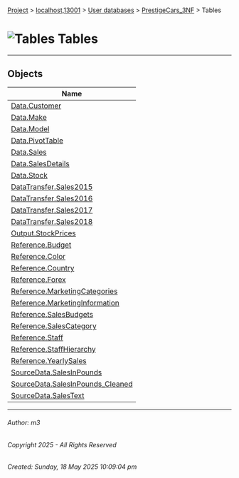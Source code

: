 #### 

[Project](../../../../index.md) > [localhost,13001](../../../index.md) > [User databases](../../index.md) > [PrestigeCars_3NF](../index.md) > Tables

# ![Tables](../../../../Images/Table32.png) Tables

---

## <a name="#objects"></a>Objects

| Name |
|---|
| [Data.Customer](Data_Customer.md) |
| [Data.Make](Data_Make.md) |
| [Data.Model](Data_Model.md) |
| [Data.PivotTable](Data_PivotTable.md) |
| [Data.Sales](Data_Sales.md) |
| [Data.SalesDetails](Data_SalesDetails.md) |
| [Data.Stock](Data_Stock.md) |
| [DataTransfer.Sales2015](DataTransfer_Sales2015.md) |
| [DataTransfer.Sales2016](DataTransfer_Sales2016.md) |
| [DataTransfer.Sales2017](DataTransfer_Sales2017.md) |
| [DataTransfer.Sales2018](DataTransfer_Sales2018.md) |
| [Output.StockPrices](Output_StockPrices.md) |
| [Reference.Budget](Reference_Budget.md) |
| [Reference.Color](Reference_Color.md) |
| [Reference.Country](Reference_Country.md) |
| [Reference.Forex](Reference_Forex.md) |
| [Reference.MarketingCategories](Reference_MarketingCategories.md) |
| [Reference.MarketingInformation](Reference_MarketingInformation.md) |
| [Reference.SalesBudgets](Reference_SalesBudgets.md) |
| [Reference.SalesCategory](Reference_SalesCategory.md) |
| [Reference.Staff](Reference_Staff.md) |
| [Reference.StaffHierarchy](Reference_StaffHierarchy.md) |
| [Reference.YearlySales](Reference_YearlySales.md) |
| [SourceData.SalesInPounds](SourceData_SalesInPounds.md) |
| [SourceData.SalesInPounds_Cleaned](SourceData_SalesInPounds_Cleaned.md) |
| [SourceData.SalesText](SourceData_SalesText.md) |


---

###### Author:  m3

###### Copyright 2025 - All Rights Reserved

###### Created: Sunday, 18 May 2025 10:09:04 pm

